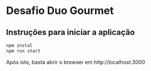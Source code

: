 # Desafio Duo Gourmet

## Instruções para iniciar a aplicação
``` javascript
npm instal
npm run start
```

Após isto, basta abrir o browser em http://localhost:3000
